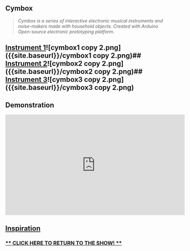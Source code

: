 
## **Cymbox**



> _Cymbox is a series of interactive electronic musical instruments and noise-makers made with household objects. Created with Arduino Open-source electronic prototyping platform_.



## [Instrument 1](https://famousshame.github.io/Cymbox/instrument-1)![cymbox1 copy 2.png]({{site.baseurl}}/cymbox1 copy 2.png)## [Instrument 2](https://famousshame.github.io/Cymbox/instrument-2)![cymbox2 copy 2.png]({{site.baseurl}}/cymbox2 copy 2.png)## [Instrument 3](https://famousshame.github.io/Cymbox/instrument-3)![cymbox3 copy 2.png]({{site.baseurl}}/cymbox3 copy 2.png)


## Demonstration
<iframe width="560" height="315" src="https://www.youtube.com/embed/_lwG59rswQo" title="YouTube video player" frameborder="0" allow="accelerometer; autoplay; clipboard-write; encrypted-media; gyroscope; picture-in-picture" allowfullscreen></iframe>



## [**Inspiration**](https://famousshame.github.io/Cymbox/inspiration)



### [** CLICK HERE TO RETURN TO THE SHOW! **](http://www.yourcarsextendedwarranty.com/)
